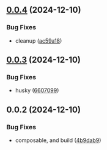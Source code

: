 ## [0.0.4](https://github.com/cmmvio/cmmv-vue/compare/v0.0.3...v0.0.4) (2024-12-10)


### Bug Fixes

* cleanup ([ac59a18](https://github.com/cmmvio/cmmv-vue/commit/ac59a1845f843b52a86e7cbdaeb13f61786bcd08))



## [0.0.3](https://github.com/cmmvio/cmmv-vue/compare/v0.0.2...v0.0.3) (2024-12-10)


### Bug Fixes

* husky ([6607099](https://github.com/cmmvio/cmmv-vue/commit/660709925fa48e414c3251a6079f0588adf1cc89))



## 0.0.2 (2024-12-10)


### Bug Fixes

* composable, and build ([4b9dab9](https://github.com/cmmvio/cmmv-vue/commit/4b9dab99b3c9c83c4b5554c1a9086bac2e0cf7c8))



